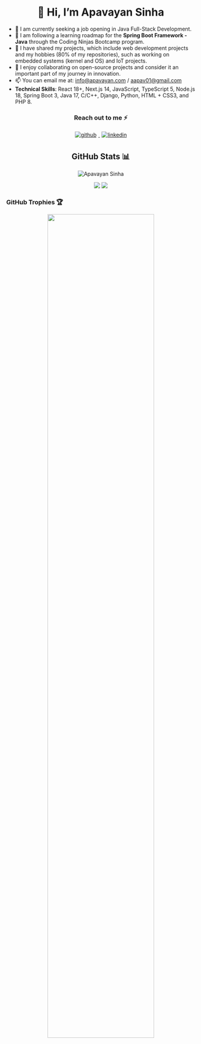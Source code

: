 <h1 align="center">👋 Hi, I’m Apavayan Sinha</h1>

- 🔭 I am currently seeking a job opening in Java Full-Stack Development.  
- 🌱 I am following a learning roadmap for the **Spring Boot Framework - Java** through the Coding Ninjas Bootcamp program.  
- 👀 I have shared my projects, which include web development projects and my hobbies (80% of my repositories), such as working on embedded systems (kernel and OS) and IoT projects.  
- 💞 I enjoy collaborating on open-source projects and consider it an important part of my journey in innovation.  
- 📫 You can email me at: info@apavayan.com / aapav01@gmail.com
- **Technical Skills**: React 18+, Next.js 14, JavaScript, TypeScript 5, Node.js 18, Spring Boot 3, Java 17, C/C++, Django, Python, HTML + CSS3, and PHP 8.

<h3 align="center">Reach out to me ⚡</h3>
<p align="center">
  <a href="https://github.com/aapav01" target="_blank">
    <img src=https://img.shields.io/badge/github-%2324292e.svg?&style=for-the-badge&logo=github&logoColor=white alt=github style="margin: 5px;" />
  </a>
  <a href="https://www.linkedin.com/in/apavayan/" target="_blank">
    <img src=https://img.shields.io/badge/linkedin-%231E77B5.svg?&style=for-the-badge&logo=linkedin&logoColor=white alt=linkedin style="margin: 5px;" />
  </a>
</p>

<h2 align="center">GitHub Stats 📊</h2>

<p align="center">
  <picture>
    <source
      srcset="https://github-readme-streak-stats.herokuapp.com/?user=aapav01&theme=tokyonight_duo"
      media="(prefers-color-scheme: dark)"
    />
    <source
      srcset="https://github-readme-streak-stats.herokuapp.com/?user=aapav01"
      media="(prefers-color-scheme: light), (prefers-color-scheme: no-preference)"
    />
    <img src="https://github-readme-streak-stats.herokuapp.com/?user=aapav01" alt="Apavayan Sinha" />
  </picture>
</p>
<p align="center">
  <picture>
    <source 
      srcset="https://github-readme-stats-git-masterrstaa-rickstaa.vercel.app/api?username=aapav01&show_icons=true&theme=tokyonight"
      media="(prefers-color-scheme: dark)"
    />
    <source
      srcset="https://github-readme-stats-git-masterrstaa-rickstaa.vercel.app/api?username=aapav01&show_icons=true"
      media="(prefers-color-scheme: light), (prefers-color-scheme: no-preference)"
    />
    <img src="https://github-readme-stats-git-masterrstaa-rickstaa.vercel.app/api?username=aapav01&show_icons=true" />
  </picture>
  <picture>
    <source 
      srcset="https://github-readme-stats-git-masterrstaa-rickstaa.vercel.app/api/top-langs/?username=aapav01&layout=compact&langs_count=8&theme=tokyonight"
      media="(prefers-color-scheme: dark)"
    />
    <source
      srcset="https://github-readme-stats-git-masterrstaa-rickstaa.vercel.app/api/top-langs/?username=aapav01&layout=compact&langs_count=8"
      media="(prefers-color-scheme: light), (prefers-color-scheme: no-preference)"
    />
    <img src="https://github-readme-stats-git-masterrstaa-rickstaa.vercel.app/api/top-langs/?username=aapav01&layout=compact&langs_count=8" />
  </picture>
</p>

### GitHub Trophies 🏆
<p align="center">
  <a href="https://github.com/lucthienphong1120/github-trophies" target="_blank">
    <img width="75%" src="https://github-trophies.vercel.app/?username=aapav01&column=4&margin-w=15&margin-h=15&no-bg=true&no-frame=true&theme=algolia"/>
  </a>
</p>

